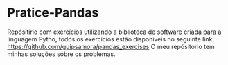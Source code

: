 # Pratice-Pandas

Repósitirio com exercícios utilizando a biblioteca de software criada para a linguagem Pytho, todos os exercícios estão disponiveis no seguinte link: https://github.com/guipsamora/pandas_exercises
  O meu repósitorio tem minhas soluções sobre os problemas.

